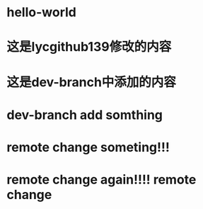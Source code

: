 # hello-world
# 这是lycgithub139修改的内容
# 这是dev-branch中添加的内容
# dev-branch add somthing
# remote change someting!!!
# remote change again!!!! remote change

